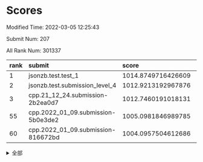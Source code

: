 # Scores

Modified Time: 2022-03-05 12:25:43

Submit Num: 207

All Rank Num: 301337

| rank |               submit               |       score        |       sigma        | pk_num |
| :--- | :--------------------------------- | :----------------- | :----------------- | :----- |
| 1    | jsonzb.test.test_1                 | 1014.8749716426609 | 0.8526295126583667 | 5820   |
| 2    | jsonzb.test.submission_level_4     | 1012.9213192967876 | 0.8026540114618728 | 5821   |
| 3    | cpp.21_12_24.submission-2b2ea0d7   | 1012.7460191018131 | 0.7986563277912229 | 5822   |
| 55   | cpp.2022_01_09.submission-5b0e3de2 | 1005.0981846989785 | 0.7311093496579846 | 5828   |
| 60   | cpp.2022_01_09.submission-816672bd | 1004.0957504612686 | 0.7193472402163369 | 5823   |


<details>
<summary>全部</summary>

| rank |                 submit                 |       score        |       sigma        | pk_num |
| :--- | :------------------------------------- | :----------------- | :----------------- | :----- |
| 1    | jsonzb.test.test_1                     | 1014.8749716426609 | 0.8526295126583667 | 5820   |
| 2    | jsonzb.test.submission_level_4         | 1012.9213192967876 | 0.8026540114618728 | 5821   |
| 3    | cpp.21_12_24.submission-2b2ea0d7       | 1012.7460191018131 | 0.7986563277912229 | 5822   |
| 4    | gobigger.level_3.submission_level_3_9  | 1011.9663883417631 | 0.7701134429807066 | 5818   |
| 5    | gobigger.level_3.submission_level_3_34 | 1011.1856425429512 | 0.769636544240022  | 5821   |
| 6    | gobigger.level_3.submission_level_3_44 | 1011.0938716399926 | 0.7870006473100083 | 5825   |
| 7    | gobigger.level_3.submission_level_3_26 | 1011.009227636762  | 0.7669782904176002 | 5829   |
| 8    | gobigger.level_3.submission_level_3_49 | 1010.9921168541066 | 0.7601261657562765 | 5824   |
| 9    | gobigger.level_3.submission_level_3_1  | 1010.8975378899246 | 0.7780135777150738 | 5824   |
| 10   | gobigger.level_3.submission_level_3_10 | 1010.839627560458  | 0.7835353462082596 | 5820   |
| 11   | gobigger.level_3.submission_level_3_37 | 1010.7791306251047 | 0.7619343627234185 | 5824   |
| 12   | gobigger.level_3.submission_level_3_28 | 1010.6794357377223 | 0.7840101667309348 | 5821   |
| 13   | gobigger.level_3.submission_level_3_43 | 1010.3864860525684 | 0.7632901335335898 | 5821   |
| 14   | gobigger.level_3.submission_level_3_6  | 1010.3133078627429 | 0.7502831970269079 | 5822   |
| 15   | gobigger.level_3.submission_level_3_39 | 1010.3084648664731 | 0.7459977511119495 | 5823   |
| 16   | gobigger.level_3.submission_level_3_45 | 1010.2901080434102 | 0.746264631199784  | 5820   |
| 17   | gobigger.level_3.submission_level_3_14 | 1010.2423942780616 | 0.7603874038446922 | 5824   |
| 18   | gobigger.level_3.submission_level_3_0  | 1010.2394896213582 | 0.7473803319019284 | 5825   |
| 19   | gobigger.level_3.submission_level_3_29 | 1010.1927316722488 | 0.7533702731159347 | 5820   |
| 20   | gobigger.level_3.submission_level_3_35 | 1010.1849762173819 | 0.7475781253861751 | 5825   |
| 21   | gobigger.level_3.submission_level_3_2  | 1010.1649526429785 | 0.7670110532293901 | 5816   |
| 22   | gobigger.level_3.submission_level_3_7  | 1010.1200540301685 | 0.7834120003681656 | 5818   |
| 23   | gobigger.level_3.submission_level_3_5  | 1010.1004457374684 | 0.7741291101294806 | 5825   |
| 24   | gobigger.level_3.submission_level_3_20 | 1010.0806104434893 | 0.7644919082706455 | 5819   |
| 25   | gobigger.level_3.submission_level_3_30 | 1010.0673313555156 | 0.7483352356995179 | 5821   |
| 26   | gobigger.level_3.submission_level_3_23 | 1010.0373696716092 | 0.7692840125863565 | 5821   |
| 27   | gobigger.level_3.submission_level_3_47 | 1009.9565703209865 | 0.766660424059601  | 5826   |
| 28   | gobigger.level_3.submission_level_3_42 | 1009.9389351077174 | 0.7620439098354703 | 5825   |
| 29   | gobigger.level_3.submission_level_3_19 | 1009.8428101244155 | 0.757391763259708  | 5824   |
| 30   | gobigger.level_3.submission_level_3_8  | 1009.8266015976664 | 0.7402676273306278 | 5824   |
| 31   | gobigger.level_3.submission_level_3_11 | 1009.7805817947457 | 0.7588775690417245 | 5818   |
| 32   | gobigger.level_3.submission_level_3_4  | 1009.7457773690875 | 0.7572183330124329 | 5825   |
| 33   | gobigger.level_3.submission_level_3_46 | 1009.7405832854304 | 0.7493334253336512 | 5817   |
| 34   | gobigger.level_3.submission_level_3_24 | 1009.6838105221519 | 0.7519649619073552 | 5825   |
| 35   | gobigger.level_3.submission_level_3_36 | 1009.6426810670163 | 0.7477222985724274 | 5825   |
| 36   | gobigger.level_3.submission_level_3_17 | 1009.5935009972533 | 0.7382764621712414 | 5824   |
| 37   | gobigger.level_3.submission_level_3_3  | 1009.549134500872  | 0.7693618832530356 | 5819   |
| 38   | gobigger.level_3.submission_level_3_16 | 1009.4733041731072 | 0.7407191451353454 | 5827   |
| 39   | gobigger.level_3.submission_level_3_33 | 1009.4448358899928 | 0.7660676925276989 | 5817   |
| 40   | gobigger.level_3.submission_level_3_12 | 1009.3932224039262 | 0.7481614998321046 | 5818   |
| 41   | gobigger.level_3.submission_level_3_40 | 1009.3915865564168 | 0.7377856592481745 | 5819   |
| 42   | gobigger.level_3.submission_level_3_21 | 1009.3859562785192 | 0.7760501761236155 | 5823   |
| 43   | gobigger.level_3.submission_level_3_25 | 1009.3855784598927 | 0.7682726686675263 | 5823   |
| 44   | gobigger.level_3.submission_level_3_18 | 1009.3771772722314 | 0.7627306291111107 | 5823   |
| 45   | gobigger.level_3.submission_level_3_27 | 1009.3591680825289 | 0.7702125643267318 | 5825   |
| 46   | gobigger.level_3.submission_level_3_22 | 1009.3390086684018 | 0.7542780599620128 | 5824   |
| 47   | gobigger.level_3.submission_level_3_38 | 1009.28080805876   | 0.7579058224539266 | 5821   |
| 48   | gobigger.level_3.submission_level_3_41 | 1009.0198401380615 | 0.7509326774618039 | 5827   |
| 49   | gobigger.level_3.submission_level_3_31 | 1009.0044383220436 | 0.7542915202980799 | 5817   |
| 50   | gobigger.level_3.submission_level_3_48 | 1008.9704486722472 | 0.7386643646431108 | 5822   |
| 51   | gobigger.level_3.submission_level_3_32 | 1008.8422039509768 | 0.7802983567043723 | 5820   |
| 52   | gobigger.level_3.submission_level_3_13 | 1008.705618359051  | 0.7380051110212555 | 5823   |
| 53   | gobigger.level_3.submission_level_3_15 | 1008.2053430016803 | 0.7475209100616882 | 5824   |
| 54   | gobigger.level_1.submission_level_1_16 | 1005.1439099518955 | 0.7162837054254542 | 5825   |
| 55   | cpp.2022_01_09.submission-5b0e3de2     | 1005.0981846989785 | 0.7311093496579846 | 5828   |
| 56   | gobigger.level_1.submission_level_1_35 | 1004.9010368474366 | 0.7158478584416631 | 5824   |
| 57   | gobigger.level_1.submission_level_1_28 | 1004.8205556394172 | 0.7312177114902182 | 5818   |
| 58   | gobigger.level_1.submission_level_1_40 | 1004.2121485442132 | 0.7180730253739194 | 5822   |
| 59   | gobigger.level_1.submission_level_1_31 | 1004.1631446882649 | 0.7146364447019279 | 5822   |
| 60   | cpp.2022_01_09.submission-816672bd     | 1004.0957504612686 | 0.7193472402163369 | 5823   |
| 61   | gobigger.level_1.submission_level_1_1  | 1004.0844653336262 | 0.7241660475961068 | 5820   |
| 62   | gobigger.level_1.submission_level_1_19 | 1004.0323586443035 | 0.720803687014915  | 5824   |
| 63   | gobigger.level_1.submission_level_1_24 | 1003.9928999764601 | 0.7140584042737187 | 5829   |
| 64   | gobigger.level_1.submission_level_1_49 | 1003.9918667369195 | 0.7215399264722658 | 5823   |
| 65   | gobigger.level_1.submission_level_1_4  | 1003.9867242453024 | 0.7132058090529051 | 5820   |
| 66   | gobigger.level_1.submission_level_1_5  | 1003.9856156383655 | 0.7158224928041997 | 5822   |
| 67   | gobigger.level_1.submission_level_1_10 | 1003.860812036873  | 0.7092512463035661 | 5827   |
| 68   | gobigger.level_1.submission_level_1_14 | 1003.72267009704   | 0.712040477143526  | 5822   |
| 69   | gobigger.level_1.submission_level_1_42 | 1003.7098430348382 | 0.7191523822636819 | 5820   |
| 70   | gobigger.level_1.submission_level_1_36 | 1003.6694736188341 | 0.7116313038218256 | 5824   |
| 71   | gobigger.level_1.submission_level_1_23 | 1003.6531581908105 | 0.7254107382083215 | 5821   |
| 72   | gobigger.level_1.submission_level_1_39 | 1003.6407631509159 | 0.721953825800851  | 5822   |
| 73   | gobigger.level_1.submission_level_1_8  | 1003.548677809949  | 0.7218724252962619 | 5823   |
| 74   | gobigger.level_1.submission_level_1_37 | 1003.4823699361069 | 0.7217098458574086 | 5825   |
| 75   | gobigger.level_1.submission_level_1_34 | 1003.3966662639737 | 0.7151766038282176 | 5825   |
| 76   | gobigger.level_1.submission_level_1_6  | 1003.3471732352152 | 0.7148856382820568 | 5818   |
| 77   | gobigger.level_1.submission_level_1_3  | 1003.3138613720614 | 0.73262440166355   | 5819   |
| 78   | gobigger.level_1.submission_level_1_41 | 1003.3121769243786 | 0.7135453011369913 | 5825   |
| 79   | gobigger.level_1.submission_level_1_2  | 1003.2714485845299 | 0.7168277003154211 | 5824   |
| 80   | gobigger.level_1.submission_level_1_45 | 1003.2305903017055 | 0.7172056370313507 | 5826   |
| 81   | gobigger.level_1.submission_level_1_29 | 1003.1666200598625 | 0.739437159892208  | 5822   |
| 82   | gobigger.level_1.submission_level_1_48 | 1003.0216484803886 | 0.7030253359930226 | 5826   |
| 83   | gobigger.level_1.submission_level_1_47 | 1003.0189338955598 | 0.71681874322477   | 5823   |
| 84   | gobigger.level_1.submission_level_1_25 | 1002.961143170608  | 0.7199713991542748 | 5825   |
| 85   | gobigger.level_1.submission_level_1_18 | 1002.8842588236008 | 0.7147599129930786 | 5821   |
| 86   | gobigger.level_1.submission_level_1_15 | 1002.8432385595025 | 0.7191584021157885 | 5829   |
| 87   | gobigger.level_1.submission_level_1_22 | 1002.8418718209881 | 0.7121627866172483 | 5822   |
| 88   | gobigger.level_1.submission_level_1_32 | 1002.8321115179923 | 0.7170597899055402 | 5823   |
| 89   | gobigger.level_1.submission_level_1_20 | 1002.6960475989015 | 0.7078803201526144 | 5824   |
| 90   | gobigger.level_1.submission_level_1_26 | 1002.6575327478901 | 0.7080071447058649 | 5823   |
| 91   | gobigger.level_1.submission_level_1_44 | 1002.6543686620244 | 0.7054271621370617 | 5823   |
| 92   | gobigger.level_1.submission_level_1_12 | 1002.6454031858947 | 0.7132249435254241 | 5821   |
| 93   | gobigger.level_1.submission_level_1_38 | 1002.6196401099195 | 0.7178076072479787 | 5824   |
| 94   | gobigger.level_1.submission_level_1_21 | 1002.6053341460726 | 0.7002877340376398 | 5825   |
| 95   | gobigger.level_1.submission_level_1_17 | 1002.5813808581919 | 0.7118402299108408 | 5824   |
| 96   | gobigger.level_1.submission_level_1_43 | 1002.5420824303723 | 0.7116232250514519 | 5824   |
| 97   | gobigger.level_1.submission_level_1_7  | 1002.5008425606492 | 0.719394023237147  | 5822   |
| 98   | gobigger.level_1.submission_level_1_33 | 1002.4293484223182 | 0.7044634629956853 | 5821   |
| 99   | gobigger.level_1.submission_level_1_11 | 1002.35561831583   | 0.7065170144839091 | 5825   |
| 100  | gobigger.level_1.submission_level_1_0  | 1002.334335637908  | 0.70643607652443   | 5823   |
| 101  | gobigger.level_1.submission_level_1_27 | 1001.943918359303  | 0.7194024965033452 | 5827   |
| 102  | gobigger.level_1.submission_level_1_46 | 1001.8792293776291 | 0.7019572754972954 | 5822   |
| 103  | gobigger.level_1.submission_level_1_9  | 1001.7966264509505 | 0.7085699820921083 | 5822   |
| 104  | gobigger.level_1.submission_level_1_30 | 1001.678275684779  | 0.7125817426386835 | 5824   |
| 105  | gobigger.level_1.submission_level_1_13 | 1001.2927707636347 | 0.7094911318020243 | 5824   |
| 106  | gobigger.random.submission_random_42   | 997.4672500900929  | 0.7020682872356431 | 5822   |
| 107  | gobigger.random.submission_random_5    | 996.8947221440459  | 0.7081281092497541 | 5820   |
| 108  | gobigger.random.submission_random_13   | 996.8514566283495  | 0.7108003909474928 | 5823   |
| 109  | gobigger.random.submission_random_31   | 996.850384510491   | 0.6916697242418706 | 5823   |
| 110  | gobigger.random.submission_random_28   | 996.6896983416015  | 0.7129419764194105 | 5827   |
| 111  | gobigger.random.submission_random_36   | 996.6431458173499  | 0.7027855524708548 | 5824   |
| 112  | gobigger.random.submission_random_29   | 996.4973464407432  | 0.7139699139783865 | 5828   |
| 113  | gobigger.random.submission_random_8    | 996.4412377873871  | 0.718060299604917  | 5820   |
| 114  | gobigger.random.submission_random_38   | 996.4362737555346  | 0.7039638257546617 | 5824   |
| 115  | gobigger.random.submission_random_6    | 996.4033944632813  | 0.7221729052081647 | 5826   |
| 116  | gobigger.random.submission_random_0    | 996.3982569236495  | 0.7014020619569263 | 5824   |
| 117  | gobigger.random.submission_random_37   | 996.3980979811315  | 0.7051610851252391 | 5820   |
| 118  | gobigger.random.submission_random_35   | 996.3297854004169  | 0.7228472470705564 | 5821   |
| 119  | gobigger.random.submission_random_34   | 996.2828231981848  | 0.7029563705243538 | 5818   |
| 120  | gobigger.random.submission_random_15   | 996.268869918928   | 0.6994725926679691 | 5824   |
| 121  | gobigger.random.submission_random_32   | 996.2590415109471  | 0.7177366725609448 | 5820   |
| 122  | gobigger.random.submission_random_12   | 996.238931939909   | 0.705606743328874  | 5825   |
| 123  | gobigger.random.submission_random_21   | 996.197526443297   | 0.7149541016234576 | 5827   |
| 124  | gobigger.random.submission_random_4    | 996.1054879521831  | 0.7251304519887986 | 5826   |
| 125  | gobigger.random.submission_random_14   | 996.0994589830252  | 0.7038687659300525 | 5827   |
| 126  | gobigger.random.submission_random_41   | 996.0666340037775  | 0.6896910782150832 | 5821   |
| 127  | gobigger.random.submission_random_27   | 996.0282363187663  | 0.7179090229019457 | 5828   |
| 128  | gobigger.random.submission_random_40   | 996.0054066081416  | 0.7010686100902381 | 5822   |
| 129  | gobigger.random.submission_random_1    | 995.991395661015   | 0.719367226502     | 5821   |
| 130  | gobigger.random.submission_random_22   | 995.9757066904934  | 0.709021173649814  | 5822   |
| 131  | gobigger.random.submission_random_39   | 995.9351723048608  | 0.7083804554934888 | 5824   |
| 132  | gobigger.random.submission_random_23   | 995.9321025132245  | 0.7165748072664175 | 5822   |
| 133  | gobigger.random.submission_random_33   | 995.7714163908003  | 0.7006244336543478 | 5823   |
| 134  | gobigger.random.submission_random_45   | 995.7481216109804  | 0.7118198041774196 | 5824   |
| 135  | gobigger.random.submission_random_16   | 995.7312811263206  | 0.7109958897990281 | 5822   |
| 136  | gobigger.random.submission_random_11   | 995.6997728555489  | 0.7078284351491008 | 5822   |
| 137  | gobigger.random.submission_random_48   | 995.6924344162741  | 0.6999991604300344 | 5821   |
| 138  | gobigger.random.submission_random_24   | 995.6871462834736  | 0.717762699955446  | 5822   |
| 139  | gobigger.random.submission_random_7    | 995.686859710295   | 0.7124289276071288 | 5827   |
| 140  | gobigger.random.submission_random_46   | 995.6563051822103  | 0.7058022583805629 | 5824   |
| 141  | gobigger.random.submission_random_30   | 995.6016389549823  | 0.7077403237918753 | 5825   |
| 142  | gobigger.random.submission_random_49   | 995.5153731475302  | 0.7189652328416704 | 5823   |
| 143  | gobigger.random.submission_random_9    | 995.5150563614706  | 0.7109079459567436 | 5823   |
| 144  | gobigger.random.submission_random_47   | 995.5023929995716  | 0.7178665770864439 | 5824   |
| 145  | gobigger.random.submission_random_26   | 995.4955918424623  | 0.7109742547779678 | 5816   |
| 146  | gobigger.random.submission_random_3    | 995.4586526276119  | 0.7061626736974825 | 5821   |
| 147  | gobigger.random.submission_random_2    | 995.431785784052   | 0.7024656899612485 | 5818   |
| 148  | gobigger.random.submission_random_43   | 995.4203682399915  | 0.7125674604805546 | 5822   |
| 149  | gobigger.random.submission_random_18   | 995.3520338249812  | 0.7074185032479655 | 5819   |
| 150  | gobigger.random.submission_random_19   | 995.311983977826   | 0.7121500560878964 | 5824   |
| 151  | gobigger.random.submission_random_20   | 995.305834244191   | 0.7056821458363766 | 5826   |
| 152  | gobigger.random.submission_random_10   | 995.2727507048926  | 0.7083383900383713 | 5823   |
| 153  | gobigger.random.submission_random_17   | 995.2501944314587  | 0.6955391238169228 | 5824   |
| 154  | gobigger.random.submission_random_44   | 995.0965350947858  | 0.7163733695191825 | 5824   |
| 155  | gobigger.random.submission_random_25   | 994.8776376008728  | 0.7236437687615169 | 5825   |
| 156  | gobigger.level_2.submission_level_2_25 | 994.0901449999591  | 0.7213636536432442 | 5820   |
| 157  | gobigger.level_2.submission_level_2_49 | 993.3911100376307  | 0.7349603063715666 | 5821   |
| 158  | gobigger.level_2.submission_level_2_29 | 993.3683297281561  | 0.7541302708747837 | 5824   |
| 159  | gobigger.level_2.submission_level_2_48 | 993.334477340799   | 0.7282496136846317 | 5828   |
| 160  | gobigger.level_2.submission_level_2_40 | 993.2786610239438  | 0.7331314921394119 | 5820   |
| 161  | gobigger.level_2.submission_level_2_17 | 993.2532195136719  | 0.7350534942700279 | 5824   |
| 162  | gobigger.level_2.submission_level_2_45 | 993.2093283765425  | 0.7251925110221301 | 5825   |
| 163  | gobigger.level_2.submission_level_2_8  | 993.2062547713538  | 0.7232870220907704 | 5821   |
| 164  | gobigger.level_2.submission_level_2_19 | 993.1172251670237  | 0.7496415129796731 | 5823   |
| 165  | gobigger.level_2.submission_level_2_27 | 993.091055727706   | 0.7520353286027832 | 5828   |
| 166  | gobigger.level_2.submission_level_2_7  | 993.0492131683541  | 0.7263001502780206 | 5826   |
| 167  | gobigger.level_2.submission_level_2_10 | 992.9474265419468  | 0.7269307776674458 | 5827   |
| 168  | gobigger.level_2.submission_level_2_1  | 992.856318586512   | 0.7375990384756002 | 5829   |
| 169  | gobigger.level_2.submission_level_2_6  | 992.7223446479793  | 0.7243782675998219 | 5828   |
| 170  | gobigger.level_2.submission_level_2_43 | 992.6397143826035  | 0.7269228157221366 | 5816   |
| 171  | gobigger.level_2.submission_level_2_21 | 992.6105464074337  | 0.7543163373990229 | 5828   |
| 172  | gobigger.level_2.submission_level_2_12 | 992.5639897378512  | 0.7259724452174725 | 5821   |
| 173  | gobigger.level_2.submission_level_2_23 | 992.5361687088904  | 0.7525034816067131 | 5823   |
| 174  | gobigger.level_2.submission_level_2_35 | 992.5104787175717  | 0.7309289646871887 | 5823   |
| 175  | gobigger.level_2.submission_level_2_26 | 992.4921624000887  | 0.7468877019901632 | 5824   |
| 176  | gobigger.level_2.submission_level_2_38 | 992.4915317210746  | 0.7336739615087887 | 5827   |
| 177  | gobigger.level_2.submission_level_2_9  | 992.3645181764185  | 0.7351887744215418 | 5823   |
| 178  | gobigger.level_2.submission_level_2_42 | 992.3474736210552  | 0.7481034835530848 | 5818   |
| 179  | gobigger.level_2.submission_level_2_37 | 992.2355325923309  | 0.7405047464760648 | 5824   |
| 180  | gobigger.level_2.submission_level_2_13 | 992.082877995659   | 0.7479182786787458 | 5826   |
| 181  | gobigger.level_2.submission_level_2_15 | 992.0773928783451  | 0.7354144198254635 | 5822   |
| 182  | gobigger.level_2.submission_level_2_47 | 992.0355275346138  | 0.7398919771780837 | 5822   |
| 183  | gobigger.level_2.submission_level_2_28 | 992.0292075706903  | 0.7372231087283972 | 5823   |
| 184  | gobigger.level_2.submission_level_2_36 | 992.0116428431538  | 0.7485118465330963 | 5829   |
| 185  | gobigger.level_2.submission_level_2_16 | 992.0107094361346  | 0.7388981859485527 | 5822   |
| 186  | gobigger.level_2.submission_level_2_18 | 991.9469985527651  | 0.7358881684053377 | 5822   |
| 187  | gobigger.level_2.submission_level_2_30 | 991.8768662712703  | 0.7451666196924627 | 5822   |
| 188  | gobigger.level_2.submission_level_2_33 | 991.8622733273831  | 0.7498277326073106 | 5822   |
| 189  | gobigger.level_2.submission_level_2_0  | 991.8481507647323  | 0.7414856213870675 | 5829   |
| 190  | gobigger.level_2.submission_level_2_22 | 991.7619976007459  | 0.7430081816730576 | 5822   |
| 191  | gobigger.level_2.submission_level_2_14 | 991.7048717425527  | 0.7396357507151086 | 5825   |
| 192  | gobigger.level_2.submission_level_2_11 | 991.6517620490475  | 0.7531714345807162 | 5819   |
| 193  | gobigger.level_2.submission_level_2_31 | 991.6323533742991  | 0.7366783801657186 | 5819   |
| 194  | gobigger.level_2.submission_level_2_32 | 991.5951019099101  | 0.7451549522826467 | 5822   |
| 195  | gobigger.level_2.submission_level_2_2  | 991.5843351735377  | 0.7543265822223202 | 5819   |
| 196  | gobigger.level_2.submission_level_2_5  | 991.5711856415381  | 0.7509034403661475 | 5826   |
| 197  | gobigger.level_2.submission_level_2_46 | 991.5626007535878  | 0.7438384372632982 | 5822   |
| 198  | gobigger.level_2.submission_level_2_44 | 991.5451412014016  | 0.7478936281574453 | 5823   |
| 199  | gobigger.level_2.submission_level_2_41 | 991.5320548749696  | 0.7344900689163754 | 5821   |
| 200  | gobigger.level_2.submission_level_2_39 | 991.5156428699635  | 0.7515928835524126 | 5826   |
| 201  | gobigger.level_2.submission_level_2_24 | 991.4981910876816  | 0.7471591688552204 | 5825   |
| 202  | gobigger.level_2.submission_level_2_20 | 991.2761807756164  | 0.7508659214201355 | 5821   |
| 203  | gobigger.level_2.submission_level_2_34 | 991.103064652468   | 0.7687374324845213 | 5819   |
| 204  | gobigger.level_2.submission_level_2_4  | 991.0881108176095  | 0.7691456052148475 | 5824   |
| 205  | gobigger.level_2.submission_level_2_3  | 990.0750358459342  | 0.7684104340852638 | 5822   |
| 206  | gobigger.none.submission_none_0        | 977.4108146506009  | 1.1848992982758693 | 5825   |
| 207  | gobigger.none.submission_none_1        | 976.0937111697164  | 1.4157836048535997 | 5826   |

</details>